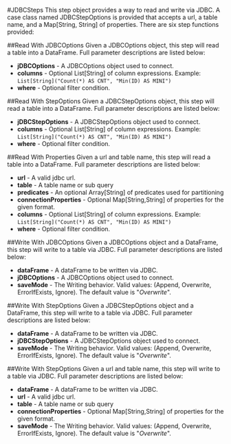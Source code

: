 #JDBCSteps
This step object provides a way to read and write via JDBC. A case class named JDBCStepOptions is provided 
that accepts a url, a table name, and a Map[String, String] of properties.
There are six step functions provided:

##Read With JDBCOptions
Given a JDBCOptions object, this step will read a table into a DataFrame. Full parameter descriptions are listed below:

* **jDBCOptions** - A JDBCOptions object used to connect.
* **columns** - Optional List[String] of column expressions. Example: 
```List[String]("Count(*) AS CNT", "Min(ID) AS MINI")```
* **where** - Optional filter condition.

##Read With StepOptions
Given a JDBCStepOptions object, this step will read a table into a DataFrame. Full parameter descriptions are listed below:

* **jDBCStepOptions** - A JDBCStepOptions object used to connect.
* **columns** - Optional List[String] of column expressions. Example: 
```List[String]("Count(*) AS CNT", "Min(ID) AS MINI")```
* **where** - Optional filter condition.

##Read With Properties
Given a url and table name, this step will read a table into a DataFrame. Full parameter descriptions are listed below:

* **url** - A valid jdbc url.
* **table** - A table name or sub query
* **predicates** - An optional Array[String] of predicates used for partitioning
* **connectionProperties** - Optional Map[String,String] of properties for the given format.
* **columns** - Optional List[String] of column expressions. Example: 
```List[String]("Count(*) AS CNT", "Min(ID) AS MINI")```
* **where** - Optional filter condition.

##Write With JDBCOptions
Given a JDBCOptions object and a DataFrame, this step will write to a table via JDBC. 
Full parameter descriptions are listed below:

* **dataFrame** - A dataFrame to be written via JDBC.
* **jDBCOptions** - A JDBCOptions object used to connect.
* **saveMode** - The Writing behavior. Valid values: (Append, Overwrite, ErrorIfExists, Ignore). 
The default value is "_Overwrite_".

##Write With StepOptions
Given a JDBCStepOptions object and a DataFrame, this step will write to a table via JDBC. 
Full parameter descriptions are listed below:

* **dataFrame** - A dataFrame to be written via JDBC.
* **jDBCStepOptions** - A JDBCStepOptions object used to connect.
* **saveMode** - The Writing behavior. Valid values: (Append, Overwrite, ErrorIfExists, Ignore). 
The default value is "_Overwrite_".

##Write With StepOptions
Given a url and table name, this step will write to a table via JDBC. 
Full parameter descriptions are listed below:

* **dataFrame** - A dataFrame to be written via JDBC.
* **url** - A valid jdbc url.
* **table** - A table name or sub query
* **connectionProperties** - Optional Map[String,String] of properties for the given format.
* **saveMode** - The Writing behavior. Valid values: (Append, Overwrite, ErrorIfExists, Ignore). 
The default value is "_Overwrite_".